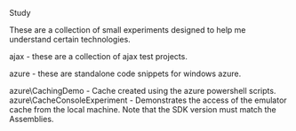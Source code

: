 Study

These are a collection of small experiments designed to help me understand certain technologies.

ajax - these are a collection of ajax test projects.

azure - these are standalone code snippets for windows azure.

azure\CachingDemo - Cache created using the azure powershell scripts.
azure\CacheConsoleExperiment - Demonstrates the access of the emulator cache from the local machine. Note that the SDK version must match the Assemblies.
